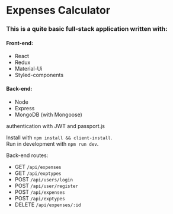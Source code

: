 # Expenses Calculator
### This is a quite basic full-stack application written with:  
#### Front-end:
  * React
  * Redux
  * Material-Ui
  * Styled-components

#### Back-end:
  * Node
  * Express
  * MongoDB (with Mongoose)
 
 authentication with JWT and passport.js
 
Install with `npm install && client-install`.  
Run in development with `npm run dev`.

Back-end routes:
  * GET `/api/expenses`
  * GET `/api/exptypes`
  * POST `/api/users/login`
  * POST `/api/user/register`
  * POST `/api/expenses`
  * POST `/api/exptypes`
  * DELETE `/api/expenses/:id`

